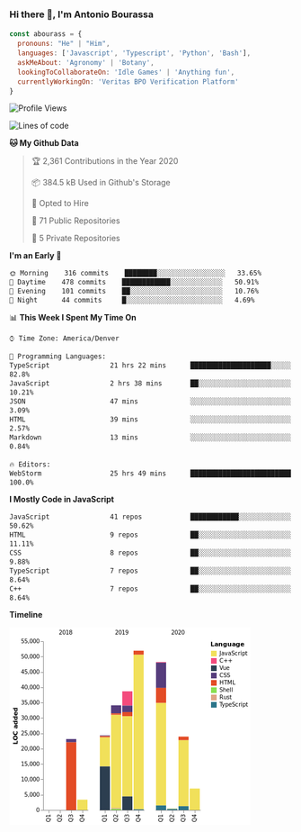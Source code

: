 ### Hi there 👋, I'm Antonio Bourassa

```javascript
const abourass = {
  pronouns: "He" | "Him",
  languages: ['Javascript', 'Typescript', 'Python', 'Bash'],
  askMeAbout: 'Agronomy' | 'Botany',
  lookingToCollaborateOn: 'Idle Games' | 'Anything fun',
  currentlyWorkingOn: 'Veritas BPO Verification Platform'
}
```

<!--START_SECTION:waka-->
![Profile Views](http://img.shields.io/badge/Profile%20Views-9-blue)

![Lines of code](https://img.shields.io/badge/From%20Hello%20World%20I%27ve%20Written-255550%20lines%20of%20code-blue)

**🐱 My Github Data** 

> 🏆 2,361 Contributions in the Year 2020
 > 
> 📦 384.5 kB Used in Github's Storage 
 > 
> 💼 Opted to Hire
 > 
> 📜 71 Public Repositories 
 > 
> 🔑 5 Private Repositories  
 > 
**I'm an Early 🐤** 

```text
🌞 Morning    316 commits    ████████░░░░░░░░░░░░░░░░░   33.65% 
🌆 Daytime    478 commits    ████████████░░░░░░░░░░░░░   50.91% 
🌃 Evening    101 commits    ██░░░░░░░░░░░░░░░░░░░░░░░   10.76% 
🌙 Night      44 commits     █░░░░░░░░░░░░░░░░░░░░░░░░   4.69%

```


📊 **This Week I Spent My Time On** 

```text
⌚︎ Time Zone: America/Denver

💬 Programming Languages: 
TypeScript               21 hrs 22 mins      ████████████████████░░░░░   82.8% 
JavaScript               2 hrs 38 mins       ██░░░░░░░░░░░░░░░░░░░░░░░   10.21% 
JSON                     47 mins             ░░░░░░░░░░░░░░░░░░░░░░░░░   3.09% 
HTML                     39 mins             ░░░░░░░░░░░░░░░░░░░░░░░░░   2.57% 
Markdown                 13 mins             ░░░░░░░░░░░░░░░░░░░░░░░░░   0.84%

🔥 Editors: 
WebStorm                 25 hrs 49 mins      █████████████████████████   100.0%

```

**I Mostly Code in JavaScript** 

```text
JavaScript               41 repos            ████████████░░░░░░░░░░░░░   50.62% 
HTML                     9 repos             ██░░░░░░░░░░░░░░░░░░░░░░░   11.11% 
CSS                      8 repos             ██░░░░░░░░░░░░░░░░░░░░░░░   9.88% 
TypeScript               7 repos             ██░░░░░░░░░░░░░░░░░░░░░░░   8.64% 
C++                      7 repos             ██░░░░░░░░░░░░░░░░░░░░░░░   8.64%

```


**Timeline**

![Chart not found](https://raw.githubusercontent.com/Abourass/Abourass/master/charts/bar_graph.png) 


<!--END_SECTION:waka-->

<!--
**Abourass/Abourass** is a ✨ _special_ ✨ repository because its `README.md` (this file) appears on your GitHub profile.

Here are some ideas to get you started:

- 🔭 I’m currently working on ...
- 🌱 I’m currently learning ...
- 👯 I’m looking to collaborate on ...
- 🤔 I’m looking for help with ...
- 💬 Ask me about ...
- 📫 How to reach me: ...
- 😄 Pronouns: ...
- ⚡ Fun fact: ...
-->
